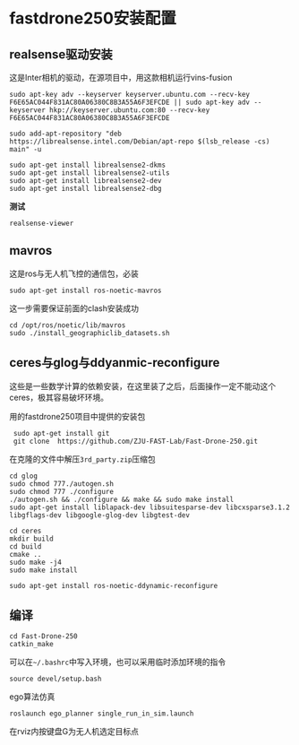 # fastdrone250安装配置

## realsense驱动安装

这是Inter相机的驱动，在源项目中，用这款相机运行vins-fusion

```shell
sudo apt-key adv --keyserver keyserver.ubuntu.com --recv-key  F6E65AC044F831AC80A06380C8B3A55A6F3EFCDE || sudo apt-key adv --keyserver hkp://keyserver.ubuntu.com:80 --recv-key  F6E65AC044F831AC80A06380C8B3A55A6F3EFCDE
```

```shell
sudo add-apt-repository "deb https://librealsense.intel.com/Debian/apt-repo $(lsb_release -cs) main" -u
```

```shell
sudo apt-get install librealsense2-dkms
sudo apt-get install librealsense2-utils
sudo apt-get install librealsense2-dev
sudo apt-get install librealsense2-dbg
```

**测试**

```shell
realsense-viewer
```

## mavros

这是ros与无人机飞控的通信包，必装

```shell
sudo apt-get install ros-noetic-mavros
```

这一步需要保证前面的clash安装成功

```shell
cd /opt/ros/noetic/lib/mavros
sudo ./install_geographiclib_datasets.sh
```

## ceres与glog与ddyanmic-reconfigure

这些是一些数学计算的依赖安装，在这里装了之后，后面操作一定不能动这个ceres，极其容易破坏环境。

用的fastdrone250项目中提供的安装包

```shell
 sudo apt-get install git
 git clone  https://github.com/ZJU-FAST-Lab/Fast-Drone-250.git
```

在克隆的文件中解压`3rd_party.zip`压缩包

```shell
cd glog
sudo chmod 777./autogen.sh
sudo chmod 777 ./configure
./autogen.sh && ./configure && make && sudo make install
sudo apt-get install liblapack-dev libsuitesparse-dev libcxsparse3.1.2 libgflags-dev libgoogle-glog-dev libgtest-dev
```

```shell
cd ceres
mkdir build
cd build
cmake ..
sudo make -j4
sudo make install
```

```shell
sudo apt-get install ros-noetic-ddynamic-reconfigure
```

## 编译

```shell
cd Fast-Drone-250
catkin_make
```

可以在`~/.bashrc`中写入环境，也可以采用临时添加环境的指令

```shell
source devel/setup.bash
```

ego算法仿真

```shell
roslaunch ego_planner single_run_in_sim.launch
```

在rviz内按键盘G为无人机选定目标点